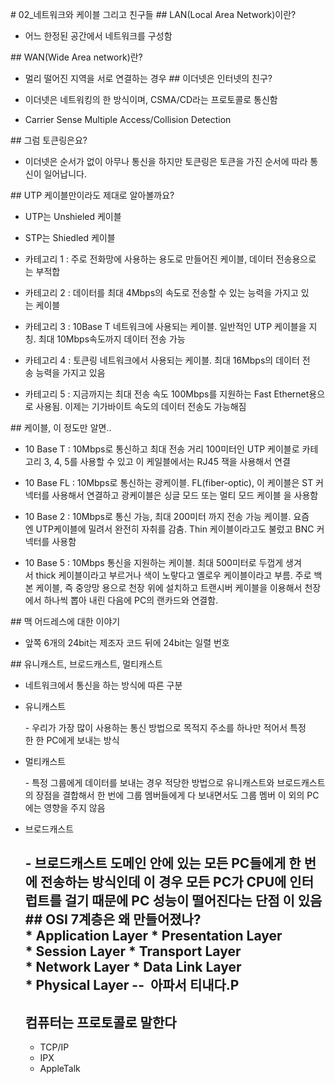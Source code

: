 # 02_네트워크와 케이블 그리고 친구들
## LAN(Local Area Network)이란?
* 어느 한정된 공간에서 네트워크를 구성함

## WAN(Wide Area network)란?

* 멀리 떨어진 지역을 서로 연결하는 경우
## 이더넷은 인터넷의 친구?

* 이더넷은 네트워킹의 한 방식이며, CSMA/CD라는 프로토콜로 통신함

* Carrier Sense Multiple Access/Collision Detection

## 그럼 토큰링은요?

* 이더넷은 순서가 없이 아무나 통신을 하지만 토큰링은 토큰을 가진 순서에 따라 통신이 일어납니다.

## UTP 케이블만이라도 제대로 알아볼까요?

* UTP는 Unshieled 케이블

* STP는 Shiedled 케이블

* 카테고리 1 : 주로 전화망에 사용하는 용도로 만들어진 케이블, 데이터 전송용으로는 부적합

* 카테고리 2 : 데이터를 최대 4Mbps의 속도로 전송할 수 있는 능력을 가지고 있는 케이블

* 카테고리 3 : 10Base T 네트워크에 사용되는 케이블. 일반적인 UTP 케이블을 지칭. 최대 10Mbps속도까지 데이터 전송 가능

* 카테고리 4 : 토큰링 네트워크에서 사용되는 케이블. 최대 16Mbps의 데이터 전송 능력을 가지고 있음

* 카테고리 5 : 지금까지는 최대 전송 속도 100Mbps를 지원하는 Fast Ethernet용으로 사용됨. 이제는 기가바이트 속도의 데이터 전송도 가능해짐

## 케이블, 이 정도만 알면..

* 10 Base T : 10Mbps로 통신하고 최대 전송 거리 100미터인 UTP 케이블로 카테고리 3, 4, 5를 사용할 수 있고 이 케일블에서는 RJ45 잭을 사용해서 연결

* 10 Base FL : 10Mbps로 통신하는 광케이블. FL(fiber-optic), 이 케이블은 ST 커넥터를 사용해서 연결하고 광케이블은 싱글 모드 또는 멀티 모드 케이블
을 사용함

* 10 Base 2 : 10Mbps로 통신 가능, 최대 200미터 까지 전송 가능 케이블. 요즘엔 UTP케이블에 밀려서 완전히 자취를 감춤. Thin 케이블이라고도 불렀고 BNC 커넥터를 사용함

* 10 Base 5 : 10Mbps 통신을 지원하는 케이블. 최대 500미터로 두껍게 생겨서 thick 케이블이라고 부르거나 색이 노랗다고 옐로우 케이블이라고 부름. 주로 백본 케이블, 즉 중앙망 용으로 천장 위에 설치하고 트랜시버 케이블을 이용해서 천장에서 하나씩 뽑아 내린 다음에 PC의 랜카드와 연결함.

## 맥 어드레스에 대한 이야기

* 앞쪽 6개의 24bit는 제조자 코드 뒤에 24bit는 일렬 번호



## 유니캐스트, 브로드캐스트, 멀티캐스트

* 네트워크에서 통신을 하는 방식에 따른 구분

* 유니캐스트

  - 우리가 가장 많이 사용하는 통신 방법으로 목적지 주소를 하나만 적어서 특정한 한 PC에게 보내는 방식

* 멀티캐스트

  - 특정 그룹에게 데이터를 보내는 경우 적당한 방법으로 유니캐스트와 브로드캐스트의 장점을 결합해서 한 번에 그룹 멤버들에게 다 보내면서도 그룹 멤버 이
외의 PC에는 영향을 주지 않음

* 브로드캐스트

  - 브로드캐스트 도메인 안에 있는 모든 PC들에게 한 번에 전송하는 방식인데 이 경우 모든 PC가 CPU에 인터럽트를 걸기 때문에 PC 성능이 떨어진다는 단점
이 있음
## OSI 7계층은 왜 만들어졌나?
* Application Layer
* Presentation Layer
* Session Layer
* Transport Layer
* Network Layer
* Data Link Layer
* Physical Layer
  -- 
  아파서 티내다.P    
  --
  ## 컴퓨터는 프로토콜로 말한다
  * TCP/IP
  * IPX
  * AppleTalk
